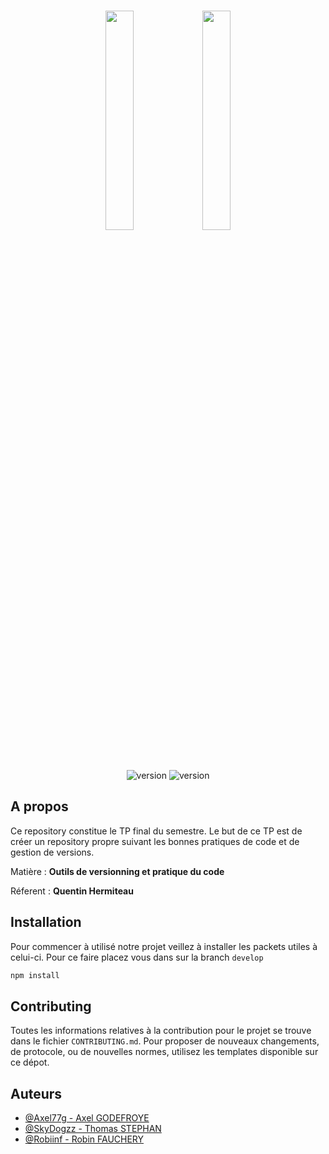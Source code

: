 <div align="center">
	<br />
	<p>
		<img src="https://carrieres.open.global/sites/open-rh/files/esgi.png" width='30%'>
        <img src="https://upload.wikimedia.org/wikipedia/commons/thumb/e/e0/Git-logo.svg/1280px-Git-logo.svg.png" width='30%'>
	</p>
	<br />
	<p>
		<img src="https://img.shields.io/badge/stable-v1.0.0-green.svg" alt="version" />
        <img src="https://img.shields.io/badge/prerelase-v1.0.0-blue.svg" alt="version" />
	</p>
</div>

## A propos

Ce repository constitue le TP final du semestre. Le but de ce TP est de créer un repository propre suivant les bonnes pratiques de code et de gestion de versions.

Matière : **Outils de versionning et pratique du code**

Réferent : **Quentin Hermiteau**

## Installation

Pour commencer à utilisé notre projet veillez à installer les packets utiles à celui-ci. Pour ce faire placez vous dans sur la branch `develop`

```bash
npm install
```

## Contributing

Toutes les informations relatives à la contribution pour le projet se trouve dans le fichier `CONTRIBUTING.md`. Pour proposer de nouveaux changements, de protocole, ou de nouvelles normes, utilisez les templates disponible sur ce dépot.

## Auteurs

- [@Axel77g - Axel GODEFROYE](https://github.com/Axel77g)
- [@SkyDogzz - Thomas STEPHAN](https://github.com/SkyDogzz)
- [@Robiinf - Robin FAUCHERY](https://github.com/Robiinf)
